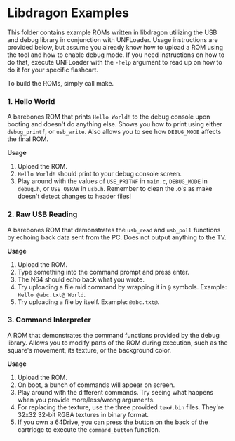 # Libdragon Examples
This folder contains example ROMs written in libdragon utilizing the USB and debug library in conjunction with UNFLoader. Usage instructions are provided below, but assume you already know how to upload a ROM using the tool and how to enable debug mode. If you need instructions on how to do that, execute UNFLoader with the `-help` argument to read up on how to do it for your specific flashcart. 

To build the ROMs, simply call make.


### 1. Hello World
A barebones ROM that prints `Hello World!` to the debug console upon booting and doesn't do anything else. Shows you how to print using either `debug_printf`, or `usb_write`. Also allows you to see how `DEBUG_MODE` affects the final ROM.

**Usage**
1) Upload the ROM.
2) `Hello World!` should print to your debug console screen.
3) Play around with the values of `USE_PRITNF` in `main.c`, `DEBUG_MODE` in `debug.h`, or `USE_OSRAW` in `usb.h`. Remember to clean the .o's as make doesn't detect changes to header files!


### 2. Raw USB Reading
A barebones ROM that demonstrates the `usb_read` and `usb_poll` functions by echoing back data sent from the PC. Does not output anything to the TV.

**Usage**
1) Upload the ROM.
2) Type something into the command prompt and press enter.
3) The N64 should echo back what you wrote.
4) Try uploading a file mid command by wrapping it in `@` symbols. Example: `Hello @abc.txt@ World`.
5) Try uploading a file by itself. Example: `@abc.txt@`.


### 3. Command Interpreter
A ROM that demonstrates the command functions provided by the debug library. Allows you to modify parts of the ROM during execution, such as the square's movement, its texture, or the background color.

**Usage**
1) Upload the ROM.
2) On boot, a bunch of commands will appear on screen. 
3) Play around with the different commands. Try seeing what happens when you provide more/less/wrong arguments.
4) For replacing the texture, use the three provided `tex#.bin` files. They're 32x32 32-bit RGBA textures in binary format.
5) If you own a 64Drive, you can press the button on the back of the cartridge to execute the `command_button` function.
